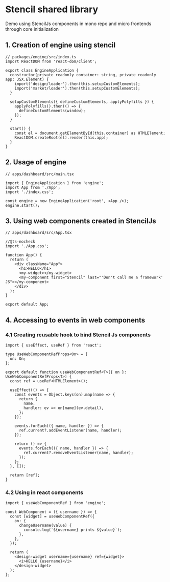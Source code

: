 # Stencil shared library

Demo using StencilJs components in mono repo and micro frontends through core initialization

## 1. Creation of engine using stencil

```tsx
// packages/engine/src/index.ts
import ReactDOM from 'react-dom/client';

export class EngineApplication {
  constructor(private readonly container: string, private readonly app: JSX.Element) {
    import('design/loader').then(this.setupCustomElements);
    import('market/loader').then(this.setupCustomElements);
  }

  setupCustomElements({ defineCustomElements, applyPolyfills }) {
    applyPolyfills().then(() => {
      defineCustomElements(window);
    });
  }

  start() {
    const el = document.getElementById(this.container) as HTMLElement;
    ReactDOM.createRoot(el).render(this.app);
  }
}
```

## 2. Usage of engine

```tsx
// apps/dashboard/src/main.tsx

import { EngineApplication } from 'engine';
import App from './App';
import './index.css';

const engine = new EngineApplication('root', <App />);
engine.start();
```

## 3. Using web components created in StencilJs

```tsx
// apps/dashboard/src/App.tsx

//@ts-nocheck
import './App.css';

function App() {
  return (
    <div className="App">
      <h1>HELLO</h1>
      <my-widget></my-widget>
      <my-component first="Stencil" last="'Don't call me a framework' JS"></my-component>
    </div>
  );
}

export default App;
```

## 4. Accessing to events in web components

### 4.1 Creating reusable hook to bind Stencil Js components

```tsx
import { useEffect, useRef } from 'react';

type UseWebComponentRefProps<On> = {
  on: On;
};

export default function useWebComponentRef<T>({ on }: UseWebComponentRefProps<T>) {
  const ref = useRef<HTMLElement>();

  useEffect(() => {
    const events = Object.keys(on).map(name => {
      return {
        name,
        handler: ev => on[name](ev.detail),
      };
    });

    events.forEach(({ name, handler }) => {
      ref.current?.addEventListener(name, handler);
    });

    return () => {
      events.forEach(({ name, handler }) => {
        ref.current?.removeEventListener(name, handler);
      });
    };
  }, []);

  return [ref];
}
```

### 4.2 Using in react components

```tsx
import { useWebComponentRef } from 'engine';

const WebComponent = ({ username }) => {
  const [widget] = useWebComponentRef({
    on: {
      changeUsername(value) {
        console.log(`${username} prints ${value}`);
      },
    },
  });

  return (
    <design-widget username={username} ref={widget}>
      <i>HELLO {username}</i>
    </design-widget>
  );
};
```
